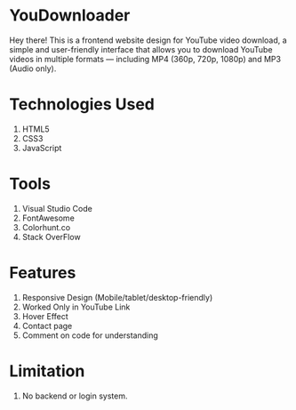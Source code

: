 # YouDownloader
Hey there! This is a frontend website design for YouTube video download, a simple and user-friendly interface that allows you to download YouTube videos in multiple formats — including MP4 (360p, 720p, 1080p) and MP3 (Audio only).

# Technologies Used
1. HTML5
2. CSS3
3. JavaScript

# Tools
1. Visual Studio Code
2. FontAwesome
3. Colorhunt.co
4. Stack OverFlow

# Features
1. Responsive Design (Mobile/tablet/desktop-friendly)
2. Worked Only in YouTube Link 
3. Hover Effect
4. Contact page
5. Comment on code for understanding 

# Limitation 
1. No backend or login system.
